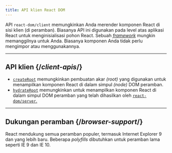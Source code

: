 ```yaml
---
title: API klien React DOM
---
```


<Intro>


API `react-dom/client` memungkinkan Anda merender komponen React di sisi klien (di peramban). Biasanya API ini digunakan pada level atas aplikasi React untuk menginisialisasi pohon React. Sebuah [*framework*](/learn/start-a-new-react-project#production-grade-react-frameworks) mungkin memanggilnya untuk Anda. Biasanya komponen Anda tidak perlu mengimpor atau menggunakannya.

</Intro>

---

## API klien {/*client-apis*/}

* [`createRoot`](/reference/react-dom/client/createRoot) memungkinkan pembuatan akar *(root)* yang digunakan untuk menampilkan komponen React di dalam simpul *(node)* DOM peramban.
* [`hydrateRoot`](/reference/react-dom/client/hydrateRoot) memungkinkan untuk menampilkan komponen React di dalam simpul DOM peramban  yang telah dihasilkan oleh [`react-dom/server`.](/reference/react-dom/server)

---

## Dukungan peramban {/*browser-support*/}

React mendukung semua peramban populer, termasuk Internet Explorer 9 dan yang lebih baru. Beberapa *polyfills* dibutuhkan untuk peramban lama seperti IE 9 dan IE 10.